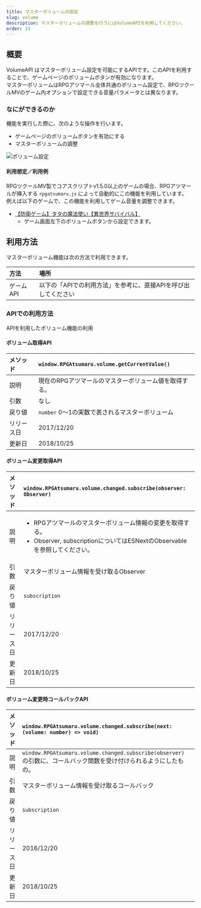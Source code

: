 ```yaml
---
title: マスターボリュームの設定
slug: volume
description: マスターボリュームの調整を行うにはVolumeAPIを利用してください。
order: 13
---
```


## 概要
VolumeAPI はマスターボリューム設定を可能にするAPIです。このAPIを利用することで、ゲームページのボリュームボタンが有効になります。  
マスターボリュームはRPGアツマール全体共通のボリューム設定で、RPGツクールMVのゲーム内オプションで設定できる音量パラメータとは異なります。

### なにができるのか

機能を実行した際に、次のような操作を行います。

- ゲームページのボリュームボタンを有効にする
- マスターボリュームの調整

![ボリューム設定](/images/volume.png)

#### 利用想定／利用例

RPGツクールMV製でコアスクリプトv1.5.0以上のゲームの場合、RPGアツマールが挿入する `rpgatsumaru.js` によって自動的にこの機能を利用しています。  
例えば以下のゲームで、この機能を利用してゲーム音量を調整できます。

- [【防衛ゲーム】タタの魔法使い【異世界サバイバル】](https://game.nicovideo.jp/atsumaru/games/gm7601)
  - ゲーム画面左下のボリュームボタンから設定できます。

## 利用方法

マスターボリューム機能は次の方法で利用できます。

方法 | 場所
:---|:---
ゲームAPI | 以下の「APIでの利用方法」を参考に、直接APIを呼び出してください

### APIでの利用方法
APIを利用したボリューム機能の利用

#### ボリューム取得API
メソッド | `window.RPGAtsumaru.volume.getCurrentValue()`
:---|:---
説明 | 現在のRPGアツマールのマスターボリューム値を取得する。
引数 | なし
戻り値 | `number` 0～1の実数で表されるマスターボリューム
リリース日 | 2017/12/20
更新日 | 2018/10/25

#### ボリューム変更取得API
メソッド | `window.RPGAtsumaru.volume.changed.subscribe(observer: Observer)`
:---|:---
説明 | <ul><li>RPGアツマールのマスターボリューム情報の変更を取得する。</li><li>Observer, subscriptionについてはESNextのObservableを参照してください。</li></ul>
引数 | マスターボリューム情報を受け取るObserver
戻り値 | `subscription`
リリース日 | 2017/12/20
更新日 | 2018/10/25

#### ボリューム変更時コールバックAPI
メソッド | `window.RPGAtsumaru.volume.changed.subscribe(next: (volume: number) => void)`
:---|:---
説明 | `window.RPGAtsumaru.volume.changed.subscribe(observer)` の引数に、コールバック関数を受け付けられるようにしたもの。
引数 | マスターボリューム情報を受け取るコールバック
戻り値 | `subscription`
リリース日 | 2016/12/20
更新日 | 2018/10/25
